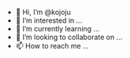 - 👋 Hi, I’m @kojoju
- 👀 I’m interested in ...
- 🌱 I’m currently learning ...
- 💞️ I’m looking to collaborate on ...
- 📫 How to reach me ...

<!---
kojoju/kojoju is a ✨ special ✨ repository because its `README.md` (this file) appears on your GitHub profile.
You can click the Preview link to take a look at your changes.
--->
